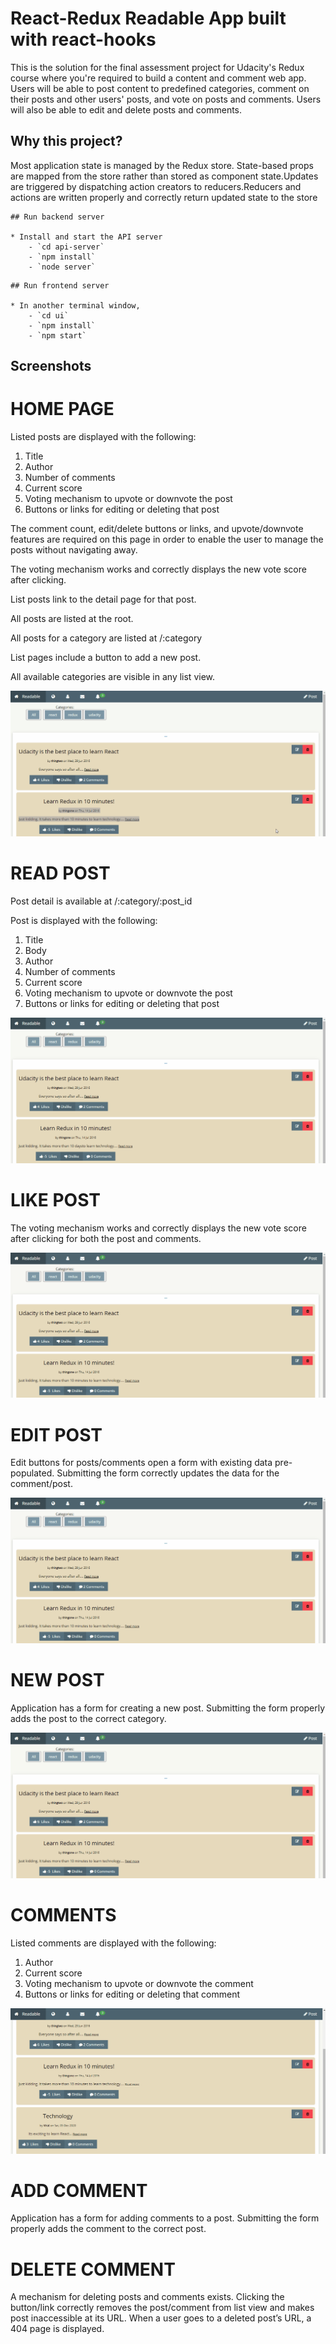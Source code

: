 # React-Redux Readable App built with react-hooks

This is the solution for the final assessment project for Udacity's Redux course where you're required to build a content and comment web app. Users will be able to post content to predefined categories, comment on their posts and other users' posts, and vote on posts and comments. Users will also be able to edit and delete posts and comments.  

## Why this project?

Most application state is managed by the Redux store. State-based props are mapped from the store rather than stored as component state.Updates are triggered by dispatching action creators to reducers.Reducers and actions are written properly and correctly return updated state to the store
```
## Run backend server

* Install and start the API server
    - `cd api-server`
    - `npm install`
    - `node server`
```
``` 
## Run frontend server

* In another terminal window,
    - `cd ui`
    - `npm install`
    - `npm start`
```

## Screenshots

# HOME PAGE

Listed posts are displayed with the following:
1) Title
2) Author
3) Number of comments
4) Current score
5) Voting mechanism to upvote or downvote the post
6) Buttons or links for editing or deleting that post

The comment count, edit/delete buttons or links, and upvote/downvote features are required on this page in order to enable the user to manage the posts without navigating away.

The voting mechanism works and correctly displays the new vote score after clicking.

List posts link to the detail page for that post.

All posts are listed at the root.

All posts for a category are listed at /:category

List pages include a button to add a new post.

All available categories are visible in any list view.

![Home](https://github.com/amarav/Readable/blob/master/images/home.gif)

# READ POST

Post detail is available at /:category/:post_id

Post is displayed with the following:
1) Title
2) Body
3) Author
4) Number of comments
5) Current score
6) Voting mechanism to upvote or downvote the post
7) Buttons or links for editing or deleting that post


![ReadPost](https://github.com/amarav/Readable/blob/master/images/readPost.gif)

# LIKE POST

The voting mechanism works and correctly displays the new vote score after clicking for both the post and comments.

![LikePost](https://github.com/amarav/Readable/blob/master/images/likePost.gif)

# EDIT POST 

Edit buttons for posts/comments open a form with existing data pre-populated. Submitting the form correctly updates the data for the comment/post.

![editPost](https://github.com/amarav/Readable/blob/master/images/editPost.gif)

# NEW POST

Application has a form for creating a new post. Submitting the form properly adds the post to the correct category.

![newPost](https://github.com/amarav/Readable/blob/master/images/newPost.gif)

# COMMENTS

Listed comments are displayed with the following:
1) Author
2) Current score
3) Voting mechanism to upvote or downvote the comment
4) Buttons or links for editing or deleting that comment

![comments](https://github.com/amarav/Readable/blob/master/images/comments.gif)

# ADD COMMENT

Application has a form for adding comments to a post. Submitting the form properly adds the comment to the correct post.

# DELETE COMMENT

A mechanism for deleting posts and comments exists. Clicking the button/link correctly removes the post/comment from list view and makes post inaccessible at its URL. When a user goes to a deleted post’s URL, a 404 page is displayed.
